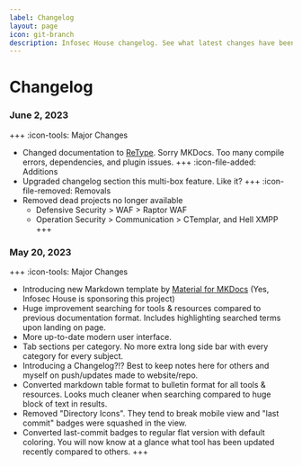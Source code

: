 ```yaml
---
label: Changelog
layout: page
icon: git-branch
description: Infosec House changelog. See what latest changes have been made!
---
```


# Changelog

### June 2, 2023

+++ :icon-tools: Major Changes
- Changed documentation to [ReType](https://retype.com). Sorry MKDocs. Too many compile errors, dependencies, and plugin issues.
+++ :icon-file-added: Additions
- Upgraded changelog section this multi-box feature. Like it?
+++ :icon-file-removed: Removals
- Removed dead projects no longer available 
    - Defensive Security > WAF > Raptor WAF
    - Operation Security > Communication > CTemplar, and Hell XMPP
+++

### May 20, 2023

+++ :icon-tools: Major Changes
- Introducing new Markdown template by [Material for MKDocs](https://squidfunk.github.io/mkdocs-material/) (Yes, Infosec House is sponsoring this project)
- Huge improvement searching for tools & resources compared to previous documentation format. Includes highlighting searched terms upon landing on page.
- More up-to-date modern user interface.
- Tab sections per category. No more extra long side bar with every category for every subject.
- Introducing a Changelog?!? Best to keep notes here for others and myself on push/updates made to website/repo.
- Converted markdown table format to bulletin format for all tools & resources. Looks much cleaner when searching compared to huge block of text in results.
- Removed "Directory Icons". They tend to break mobile view and "last commit" badges were squashed in the view.
- Converted last-commit badges to regular flat version with default coloring. You will now know at a glance what tool has been updated recently compared to others.
+++